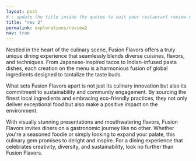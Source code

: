```yaml
---
layout: post
# : update the title inside the quotes to suit your restaurant review needs
title: "rev 2"
permalink: explorations/review2
nav: true
---
```



Nestled in the heart of the culinary scene, Fusion Flavors offers a truly unique dining experience that seamlessly blends diverse cuisines, flavors, and techniques. From Japanese-inspired tacos to Indian-infused pasta dishes, each creation on the menu is a harmonious fusion of global ingredients designed to tantalize the taste buds.

What sets Fusion Flavors apart is not just its culinary innovation but also its commitment to sustainability and community engagement. By sourcing the finest local ingredients and embracing eco-friendly practices, they not only deliver exceptional food but also make a positive impact on the environment.

With visually stunning presentations and mouthwatering flavors, Fusion Flavors invites diners on a gastronomic journey like no other. Whether you're a seasoned foodie or simply looking to expand your palate, this culinary gem promises to delight and inspire. For a dining experience that celebrates creativity, diversity, and sustainability, look no further than Fusion Flavors.
